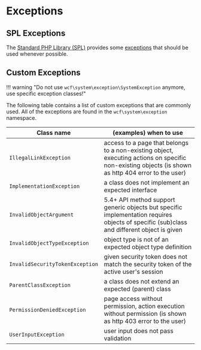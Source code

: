 # Exceptions

## SPL Exceptions

The [Standard PHP Library (SPL)](https://secure.php.net/manual/en/book.spl.php) provides some [exceptions](https://secure.php.net/manual/en/spl.exceptions.php) that should be used whenever possible.


## Custom Exceptions

!!! warning "Do not use `wcf\system\exception\SystemException` anymore, use specific exception classes!"

The following table contains a list of custom exceptions that are commonly used.
All of the exceptions are found in the `wcf\system\exception` namespace.

| Class name | (examples) when to use |
|-----------|------------------------|
| `IllegalLinkException` | access to a page that belongs to a non-existing object, executing actions on specific non-existing objects (is shown as http 404 error to the user) |
| `ImplementationException` | a class does not implement an expected interface |
| `InvalidObjectArgument` | <span class="label label-info">5.4+</span> API method support generic objects but specific implementation requires objects of specific (sub)class and different object is given |
| `InvalidObjectTypeException` | object type is not of an expected object type definition |
| `InvalidSecurityTokenException` | given security token does not match the security token of the active user's session |
| `ParentClassException` | a class does not extend an expected (parent) class |
| `PermissionDeniedException` | page access without permission, action execution without permission (is shown as http 403 error to the user) |
| `UserInputException` | user input does not pass validation |
